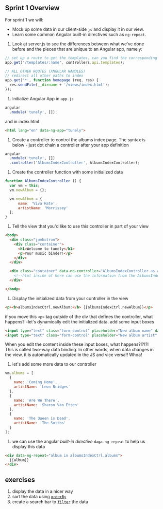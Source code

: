 ## Sprint 1 Overview

For sprint 1 we will:
* Mock up some data in our client-side `js` and display it in our view.
* Learn some common Angular built-in directives such as `ng-repeat`.

1. Look at server.js to see the differences between what we've done before and the pieces that are unique to an Angular app, namely:
  ```js
  // set up a route to get the templates, can you find the corresponding functions? note that this is NOT an api route
  app.get('/templates/:name', controllers.api.templates);

  // ALL OTHER ROUTES (ANGULAR HANDLES)
  // redirect all other paths to index
  app.get('*', function homepage (req, res) {
    res.sendFile(__dirname + '/views/index.html');
  });
  ```

1. Initialize Angular App in `app.js`
  ```js
  angular
    .module('tunely', []);
  ```
and in index.html
  ```html
  <html lang="en" data-ng-app="tunely">
  ```
1. Create a controller to control the albums index page. The syntax is below - just dot chain a controller after your app definition
  ```js
  angular
    .module('tunely', [])
    .controller('AlbumsIndexController', AlbumsIndexController);
  ```
1. Create the controller function with some initialized data
  ```js
  function AlbumsIndexController () {
    var vm = this;
    vm.newAlbum = {};

    vm.newAlbum = {
        name: 'Viva Hate',
        artistName: 'Morrissey'
    };
  }
  ```
1. Tell the view that you'd like to use this controller in part of your view
  ```html
  <body>
    <div class="jumbotron">
      <div class="container">
        <h1>Welcome to tunely</h1>
        <p>Your music binder!</p>
      </div>
    </div>

    <div class="container" data-ng-controller="AlbumsIndexController as albumsIndexCtrl">
      <!--html inside of here can use the information from the AlbumsIndexController-->
    </div>

  </body>
  ```
1. Display the initialized data from your controller in the view
  ```html
  <p><b>albumsIndexCtrl.newAlbum:</b> {{albumsIndexCtrl.newAlbum}}</p>
  ```
  if you move this `<p>` tag outside of the div that defines the controller, what happens?
  -let's dynamically edit the initialized data. add some input boxes
  ```html
  <input type="text" class="form-control" placeholder="New album name" data-ng-model="albumsIndexCtrl.newAlbum.name">
  <input type="text" class="form-control" placeholder="New album artist" data-ng-model="albumsIndexCtrl.newAlbum.artistName">
  ```
When you edit the content inside these input boxes, what happens?!?!?! This is called two-way data binding. In other words, when data changes in the view, it is automatically updated in the JS and vice versa!! Whoa!

1. let's add some more data to our controller
  ```js
  vm.albums = [
    {
      name: 'Coming Home',
      artistName: 'Leon Bridges'
    },
    {
      name: 'Are We There',
      artistName: 'Sharon Van Etten'
    },
    {
      name: 'The Queen is Dead',
      artistName: 'The Smiths'
    }
  ];
  ```
1. we can use the angular *built-in directive* `daga-ng-repeat` to help us display this data
  ```html
  <div data-ng-repeat="album in albumsIndexCtrl.albums">
    {{album}}
  </div>
  ```

## exercises
1. display the data in a nicer way
1. sort the data using [`orderBy`](https://docs.angularjs.org/api/ng/filter/orderBy)
1. create a search bar to [`filter`](https://docs.angularjs.org/api/ng/filter/filter) the data
